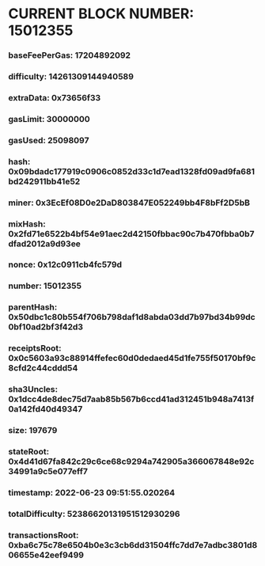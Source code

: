 # CURRENT BLOCK NUMBER: 15012355

### baseFeePerGas: 17204892092
### difficulty: 14261309144940589
### extraData: 0x73656f33
### gasLimit: 30000000
### gasUsed: 25098097
### hash: 0x09bdadc177919c0906c0852d33c1d7ead1328fd09ad9fa681bd242911bb41e52
### miner: 0x3EcEf08D0e2DaD803847E052249bb4F8bFf2D5bB
### mixHash: 0x2fd71e6522b4bf54e91aec2d42150fbbac90c7b470fbba0b7dfad2012a9d93ee
### nonce: 0x12c0911cb4fc579d
### number: 15012355
### parentHash: 0x50dbc1c80b554f706b798daf1d8abda03dd7b97bd34b99dc0bf10ad2bf3f42d3
### receiptsRoot: 0x0c5603a93c88914ffefec60d0dedaed45d1fe755f50170bf9c8cfd2c44cddd54
### sha3Uncles: 0x1dcc4de8dec75d7aab85b567b6ccd41ad312451b948a7413f0a142fd40d49347
### size: 197679
### stateRoot: 0x4d41d67fa842c29c6ce68c9294a742905a366067848e92c34991a9c5e077eff7
### timestamp: 2022-06-23 09:51:55.020264
### totalDifficulty: 52386620131951512930296
### transactionsRoot: 0xba6c75c78e6504b0e3c3cb6dd31504ffc7dd7e7adbc3801d806655e42eef9499
